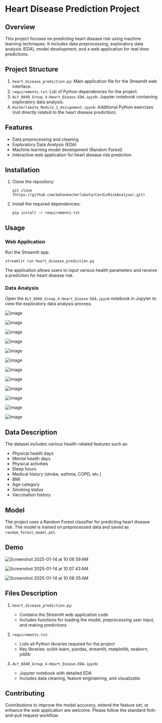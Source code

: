 # Heart Disease Prediction Project

## Overview

This project focuses on predicting heart disease risk using machine learning techniques. It includes data preprocessing, exploratory data analysis (EDA), model development, and a web application for real-time predictions.

## Project Structure

1. `heart_disease_prediction.py`: Main application file for the Streamlit web interface.
2. `requirements.txt`: List of Python dependencies for the project.
3. `ALY_6040_Group_4-Heart_Diease-EDA.ipynb`: Jupyter notebook containing exploratory data analysis.
4. `Kocherlakota_Module_1_Assignment.ipynb`: Additional Python exercises (not directly related to the heart disease prediction).

## Features

- Data preprocessing and cleaning
- Exploratory Data Analysis (EDA)
- Machine learning model development (Random Forest)
- Interactive web application for heart disease risk prediction

## Installation

1. Clone the repository:
   ```
   git clone (https://github.com/mohankocherlakota/CardioRiskAnalyser.git)
   ```

2. Install the required dependencies:
   ```
   pip install -r requirements.txt
   ```

## Usage

### Web Application

Run the Streamlit app:

```
streamlit run heart_disease_prediction.py
```

The application allows users to input various health parameters and receive a prediction for heart disease risk.

### Data Analysis

Open the `ALY_6040_Group_4-Heart_Diease-EDA.ipynb` notebook in Jupyter to view the exploratory data analysis process.

![image](https://github.com/user-attachments/assets/7459b093-dbad-4b7a-a6ea-0c13c9a44f1f)

![image](https://github.com/user-attachments/assets/cceff334-3f64-4bb6-8723-68509e6926a2)

![image](https://github.com/user-attachments/assets/c11d4c3b-407a-4ac2-b82c-46ef6779bb42)

![image](https://github.com/user-attachments/assets/2861eb5b-d24d-40af-b593-ba87bf4be09c)

![image](https://github.com/user-attachments/assets/cb1bd212-a82b-4665-a882-4572781ae3de)

![image](https://github.com/user-attachments/assets/49ea8eb0-e307-4aac-ae42-08653be5d993)

![image](https://github.com/user-attachments/assets/b6c6d6f7-43e4-4011-94f9-4dcc0eccd23c)

![image](https://github.com/user-attachments/assets/2c682cf9-817d-4342-a3ed-17c2ce5c28ad)

![image](https://github.com/user-attachments/assets/fc22790e-0c22-4964-bb00-3ae0f40f218a)

![image](https://github.com/user-attachments/assets/9f69d90b-ff5a-4686-a29b-50e1778a8b7e)

![image](https://github.com/user-attachments/assets/24ef391a-937e-436c-a417-1b67b53ab1d8)

![image](https://github.com/user-attachments/assets/3bda8372-85c4-46d2-bac5-4d60279d4e50)


## Data Description

The dataset includes various health-related features such as:

- Physical health days
- Mental health days
- Physical activities
- Sleep hours
- Medical history (stroke, asthma, COPD, etc.)
- BMI
- Age category
- Smoking status
- Vaccination history

## Model

The project uses a Random Forest classifier for predicting heart disease risk. The model is trained on preprocessed data and saved as `random_forest_model.pkl`.

## Demo 

![Screenshot 2025-01-14 at 10 06 59 AM](https://github.com/user-attachments/assets/fbd5cbf8-4e55-42f0-a657-11db9fb5a6d6)

![Screenshot 2025-01-14 at 10 07 43 AM](https://github.com/user-attachments/assets/f503eab4-23b1-4ec2-89c1-229cfed8f3a0)

![Screenshot 2025-01-14 at 10 08 05 AM](https://github.com/user-attachments/assets/5182fb81-e277-4164-86e3-983deff75f5c)



## Files Description

1. `heart_disease_prediction.py`:
   - Contains the Streamlit web application code
   - Includes functions for loading the model, preprocessing user input, and making predictions

2. `requirements.txt`:
   - Lists all Python libraries required for the project
   - Key libraries: scikit-learn, pandas, streamlit, matplotlib, seaborn, joblib

3. `ALY_6040_Group_4-Heart_Diease-EDA.ipynb`:
   - Jupyter notebook with detailed EDA
   - Includes data cleaning, feature engineering, and visualizatio

## Contributing

Contributions to improve the model accuracy, extend the feature set, or enhance the web application are welcome. Please follow the standard fork-and-pull request workflow.



